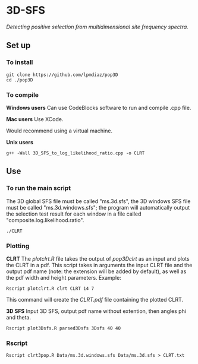 # 3D-SFS
*Detecting positive selection from multidimensional site frequency spectra.*

## Set up

### To install

	git clone https://github.com/lpmdiaz/pop3D
	cd ./pop3D

### To compile

**Windows users** Can use CodeBlocks software to run and compile .cpp file.

**Mac users** Use XCode.

Would recommend using a virtual machine.

**Unix users**

	g++ -Wall 3D_SFS_to_log_likelihood_ratio.cpp -o CLRT


## Use

### To run the main script

The 3D global SFS file must be called "ms.3d.sfs", the 3D windows SFS file must be called "ms.3d.windows.sfs"; the program will automatically output the selection test result for each window in a file called "composite.log.likelihood.ratio".

	./CLRT 

### Plotting

**CLRT**
The *plotclrt.R* file takes the output of *pop3Dclrt* as an input and plots the CLRT in a pdf. This script takes in arguments the input CLRT file and the output pdf name (note: the extension will be added by default), as well as the pdf width and height parameters. Example:

	Rscript plotclrt.R clrt CLRT 14 7

This command will create the *CLRT.pdf* file containing the plotted CLRT.

**3D SFS**
Input 3D SFS, output pdf name without extention, then angles phi and theta.


	Rscript plot3Dsfs.R parsed3Dsfs 3Dsfs 40 40

### Rscript

	Rscript clrt3pop.R Data/ms.3d.windows.sfs Data/ms.3d.sfs > CLRT.txt







